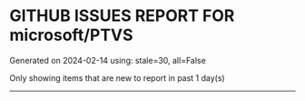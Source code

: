 
# GITHUB ISSUES REPORT FOR microsoft/PTVS


Generated on 2024-02-14 using: stale=30, all=False


Only showing items that are new to report in past 1 day(s)


---
